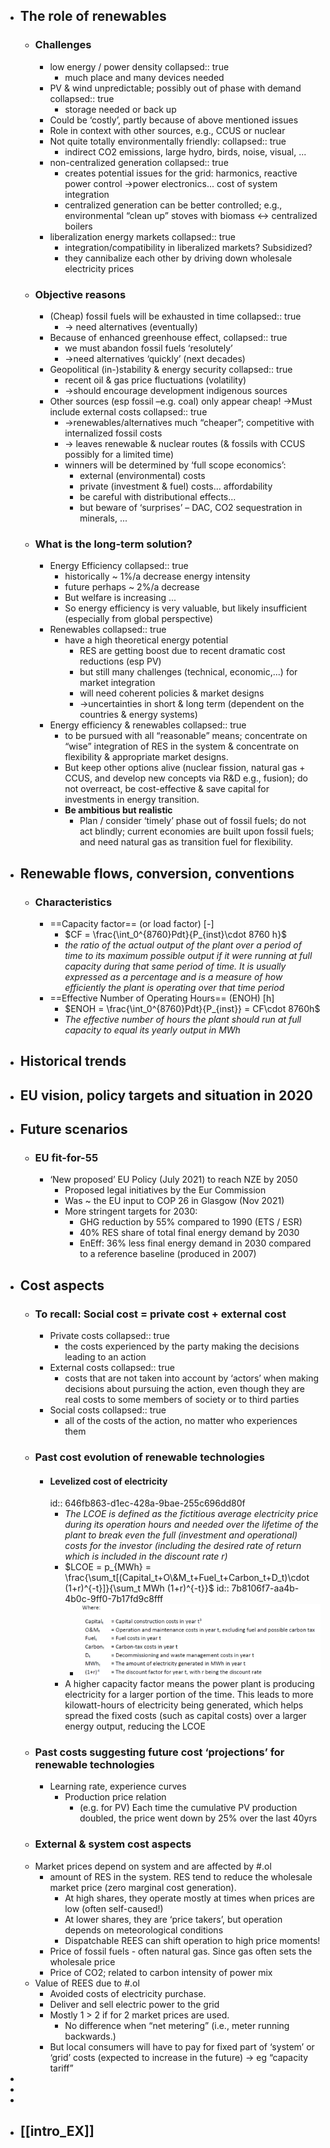 - ## The role of renewables
	- ### Challenges
		- low energy / power density
		  collapsed:: true
			- much place and many devices needed
		- PV & wind unpredictable; possibly out of phase with demand
		  collapsed:: true
			- storage needed or back up
		- Could be ‘costly’, partly because of above mentioned issues
		- Role in context with other sources, e.g., CCUS or nuclear
		- Not quite totally environmentally friendly:
		  collapsed:: true
			- indirect CO2 emissions, large hydro, birds, noise, visual, ...
		- non-centralized generation
		  collapsed:: true
			- creates potential issues for the grid: harmonics, reactive power control ->power electronics... cost of system integration
			- centralized generation can be better controlled; e.g., environmental “clean up”
			  stoves with biomass ↔ centralized boilers
		- liberalization energy markets
		  collapsed:: true
			- integration/compatibility in liberalized markets? Subsidized?
			- they cannibalize each other by driving down wholesale electricity prices
	- ### Objective reasons
		- (Cheap) fossil fuels will be exhausted in time
		  collapsed:: true
			- -> need alternatives (eventually)
		- Because of enhanced greenhouse effect,
		  collapsed:: true
			- we must abandon fossil fuels ‘resolutely’
			- ->need alternatives ‘quickly’ (next decades)
		- Geopolitical (in-)stability & energy security
		  collapsed:: true
			- recent oil & gas price fluctuations (volatility)
			- ->should encourage development indigenous sources
		- Other sources (esp fossil –e.g. coal) only appear cheap! ->Must include external costs
		  collapsed:: true
			- ->renewables/alternatives much “cheaper”; competitive with internalized fossil costs
			- -> leaves renewable & nuclear routes (& fossils with CCUS possibly for a limited time)
			- winners will be determined by ‘full scope economics’:
				- external (environmental) costs
				- private (investment & fuel) costs... affordability
				- be careful with distributional effects...
				- but beware of ‘surprises’ – DAC, CO2 sequestration in minerals, ...
	- ### What is the long-term solution?
		- Energy Efficiency
		  collapsed:: true
			- historically ~ 1%/a decrease energy intensity
			- future perhaps ~ 2%/a decrease
			- But welfare is increasing ...
			- So energy efficiency is very valuable, but likely insufficient (especially from global perspective)
		- Renewables
		  collapsed:: true
			- have a high theoretical energy potential
				- RES are getting boost due to recent dramatic cost reductions (esp PV)
				- but still many challenges (technical, economic,...) for market integration
				- will need coherent policies & market designs
				- ->uncertainties in short & long term (dependent on the countries & energy systems)
		- Energy efficiency & renewables
		  collapsed:: true
			- to be pursued with all “reasonable” means; concentrate on “wise” integration of RES in the system & concentrate on flexibility & appropriate market designs.
			- But keep other options alive (nuclear fission, natural gas + CCUS, and develop new concepts via R&D e.g., fusion); do not overreact, be cost-effective & save capital for investments in energy transition.
			- **Be ambitious but realistic**
				- Plan / consider ‘timely’ phase out of fossil fuels; do not act blindly; current economies are built upon fossil fuels; and need natural gas as transition fuel for flexibility.
- ## Renewable flows, conversion, conventions
	- ### Characteristics
		- ==Capacity factor== (or load factor) [-]
			- $CF = \frac{\int_0^{8760}Pdt}{P_{inst}\cdot 8760 h}$
			- *the ratio of the actual output of the plant over a period of time to its maximum possible output if it were running at full capacity during that same period of time. It is usually expressed as a percentage and is a measure of how efficiently the plant is operating over that time period*
		- ==Effective Number of Operating Hours== (ENOH) [h]
			- $ENOH = \frac{\int_0^{8760}Pdt}{P_{inst}} = CF\cdot 8760h$
			- *The effective number of hours the plant should run at full capacity to equal its yearly output in MWh*
- ## Historical trends
- ## EU vision, policy targets and situation in 2020
- ## Future scenarios
	- ### EU fit-for-55
		- ‘New proposed’ EU Policy (July 2021) to reach NZE by 2050
			- Proposed legal initiatives by the Eur Commission
			- Was ~ the EU input to COP 26 in Glasgow (Nov 2021)
			- More stringent targets for 2030:
				- GHG reduction by 55% compared to 1990 (ETS / ESR)
				- 40% RES share of total final energy demand by 2030
				- EnEff: 36% less final energy demand in 2030 compared to a reference baseline (produced in 2007)
- ## Cost aspects
	- ### To recall: Social cost = private cost + external cost
		- Private costs
		  collapsed:: true
			- the costs experienced by the party making the decisions leading to an action
		- External costs
		  collapsed:: true
			- costs that are not taken into account by ‘actors’ when making decisions about pursuing the action, even though they are real costs to some members of society or to third parties
		- Social costs
		  collapsed:: true
			- all of the costs of the action, no matter who experiences them
	- ### Past cost evolution of renewable technologies
		- #### Levelized cost of electricity
		  id:: 646fb863-d1ec-428a-9bae-255c696dd80f
			- *The LCOE is defined as the fictitious average electricity price during its operation hours and needed over the lifetime of the plant to break even the full (investment and operational) costs for the investor (including the desired rate of return which is included in the discount rate r)*
			- $LCOE = p_{MWh} = \frac{\sum_t[(Capital_t+O\&M_t+Fuel_t+Carbon_t+D_t)\cdot (1+r)^{-t}]}{\sum_t MWh (1+r)^{-t}}$
			  id:: 7b8106f7-aa4b-4b0c-9ff0-7b17fd9c8fff
				- ![image.png](../assets/image_1685043324920_0.png)
			- A higher capacity factor means the power plant is producing electricity for a larger portion of the time. This leads to more kilowatt-hours of electricity being generated, which helps spread the fixed costs (such as capital costs) over a larger energy output, reducing the LCOE
	- ### Past costs suggesting future cost ‘projections’ for renewable technologies
		- Learning rate, experience curves
			- Production price relation
				- (e.g. for PV) Each time the cumulative PV production doubled, the price went down by 25% over the last 40yrs
	- ### External & system cost aspects
	- Market prices depend on system and are affected by #.ol
		- amount of RES in the system. RES tend to reduce the wholesale market price (zero marginal cost generation).
			- At high shares, they operate mostly at times when prices are low (often self-caused!)
			- At lower shares, they are ‘price takers’, but operation depends on meteorological conditions
			- Dispatchable REES can shift operation to high price moments!
		- Price of fossil fuels - often natural gas. Since gas often sets the wholesale price
		- Price of CO2; related to carbon intensity of power mix
	- Value of REES due to #.ol
		- Avoided costs of electricity purchase.
		- Deliver and sell electric power to the grid
		- Mostly 1 > 2 if for 2 market prices are used.
			- No difference when “net metering” (i.e., meter running backwards.)
		- But local consumers will have to pay for fixed part of ‘system’ or ‘grid’ costs (expected to increase in the future) -> eg “capacity tariff”
-
-
-
- ## [[intro_EX]]
